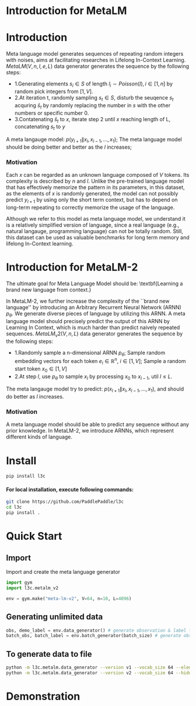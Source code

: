 # Introduction for MetaLM

# Introduction

Meta language model generates sequences of repeating random integers with noises, aims at facilitating researches in Lifelong In-Context Learning.
$MetaLM(V, n, l, e, L)$ data generator generates the sequence by the following steps:

- 1.Generating elements $s_i \in S$ of length $l_i \sim Poisson(l), i\in[1,n]$ by random pick integers from $[1, V]$.
- 2.At iteration t, randomly sampling $s_t \in S$, disturb the seuqence $s_t$ acquring $\bar{s}_t$ by randomly replacing the number in $s$ with the other numbers or specific number 0. 
- 3.Contatenating $\bar{s}_t$ to $x$, iterate step 2 until $x$ reaching length of L, concatenating $s_t$ to $y$

A meta langauge model:  $p(y_{l+1} \| x_{l}, x_{l-1}, ..., x_{1})$;
The meta language model should be doing better and better as the $l$ increases;

### Motivation

Each $x$ can be regarded as an unknown language composed of $V$ tokens. Its complexity is described by $n$ and $l$. Unlike the pre-trained language model that has effectively memorize the pattern in its parameters, in this dataset, as the elements of $x$ is randomly generated, the model can not possibly predict $y_{l+1}$ by using only the short term context, but has to depend on long-term repeating to correctly memorize the usage of the language. <br>

Although we refer to this model as meta language model, we understand it is a relatively simplified version of language, since a real language (e.g., natural langauge, programming language) can not be totally random. Still, this dataset can be used as valuable benchmarks for long term memory and lifelong In-Context learning. <br>

# Introduction for MetaLM-2

The ultimate goal for Meta Language Model should be: \textbf{Learning a brand new language from context.}

In MetaLM-2, we further increase the complexity of the ``brand new language'' by introducing an Arbitrary Recurrent Neural Network (ARNN) $p_{\theta}$. We generate diverse pieces of language by utilizing this ARNN. A meta language model should precisely predict the output of this ARNN by Learning In Context, which is much harder than predict naively repeated sequences.
$MetaLM_v2(V, n, L)$ data generator generates the sequence by the following steps:

- 1.Randomly sample a n-dimensional ARNN $p_{\theta}$; Sample random embedding vectors for each token $e_i \in \mathbb{R}^{n}$, $i\in[1,V]$; Sample a random start token $x_0 \in [1,V]$
- 2.At step $l$, use $p_{\theta}$ to sample $x_l$ by processing $x_0$ to $x_{l-1}$, util $l \leq L$.

The meta langauge model try to predict:  $p(x_{l+1} \| x_{l}, x_{l-1}, ..., x_{1})$, and should do better as $l$ increases. 

### Motivation

A meta language model should be able to predict any sequence without any prior knowledge. In MetaLM-2, we introduce ARNNs, which represent different kinds of language.

# Install

```bash
pip install l3c
```

#### For local installation, execute following commands:

```bash
git clone https://github.com/PaddlePaddle/l3c
cd l3c
pip install .
```

# Quick Start

## Import

Import and create the meta language generator
```python
import gym
import l3c.metalm_v2

env = gym.make("meta-lm-v2", V=64, n=10, L=4096)
```

## Generating unlimited data

```python
obs, demo_label = env.data_generator() # generate observation & label for one sample
batch_obs, batch_label = env.batch_generator(batch_size) # generate observations & labels for batch of sample (shape of [batch_size, L])
```

## To generate data to file
```bash
python -m l3c.metalm.data_generator --version v1 --vocab_size 64 --elements_length 64 --elements_number 10 --error_rate 0.10 --sequence_length 4096 --samples 2 --output v1.txt
python -m l3c.metalm.data_generator --version v2 --vocab_size 64 --hidden_size 10 --sequence_length 4096 --samples 2 --output v2.txt
```

# Demonstration

